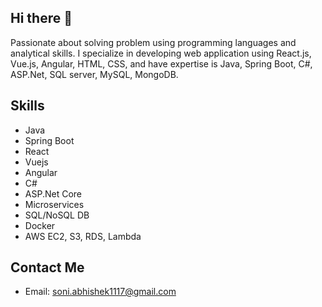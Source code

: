 ## Hi there 👋
Passionate about solving problem using programming languages and analytical skills. I specialize in developing web application using React.js, Vue.js, Angular, HTML, CSS, and have expertise is Java, Spring Boot, C#, ASP.Net, SQL server, MySQL, MongoDB.

## Skills
- Java
- Spring Boot
- React
- Vuejs
- Angular
- C#
- ASP.Net Core
- Microservices
- SQL/NoSQL DB
- Docker
- AWS EC2, S3, RDS, Lambda

## Contact Me
- Email: soni.abhishek1117@gmail.com


<!--
**abhisoni7/abhisoni7** is a ✨ _special_ ✨ repository because its `README.md` (this file) appears on your GitHub profile.

Here are some ideas to get you started:

- 🔭 I’m currently working on ...
- 🌱 I’m currently learning ...
- 👯 I’m looking to collaborate on ...
- 🤔 I’m looking for help with ...
- 💬 Ask me about ...
- 📫 How to reach me: ...
- 😄 Pronouns: ...
- ⚡ Fun fact: ...
-->
